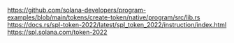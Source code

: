 https://github.com/solana-developers/program-examples/blob/main/tokens/create-token/native/program/src/lib.rs
https://docs.rs/spl-token-2022/latest/spl_token_2022/instruction/index.html
https://spl.solana.com/token-2022